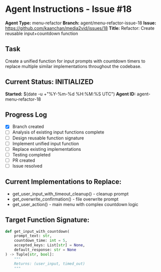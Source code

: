 # Agent Instructions - Issue #18

**Agent Type:** menu-refactor
**Branch:** agent/menu-refactor-issue-18
**Issue:** https://github.com/kaanchan/media2vid/issues/18
**Title:** Refactor: Create reusable input+countdown function

## Task
Create a unified function for input prompts with countdown timers to replace multiple similar implementations throughout the codebase.

## Current Status: INITIALIZED
**Started:** $(date -u +"%Y-%m-%d %H:%M:%S UTC")
**Agent ID:** agent-menu-refactor-18

## Progress Log
- [x] Branch created
- [ ] Analysis of existing input functions complete
- [ ] Design reusable function signature
- [ ] Implement unified input function
- [ ] Replace existing implementations
- [ ] Testing completed
- [ ] PR created
- [ ] Issue resolved

## Current Implementations to Replace:
- get_user_input_with_timeout_cleanup() - cleanup prompt
- get_overwrite_confirmation() - file overwrite prompt  
- get_user_action() - main menu with complex countdown logic

## Target Function Signature:
```python
def get_input_with_countdown(
    prompt_text: str,
    countdown_time: int = 5,
    accepted_keys: List[str] = None,
    default_response: str = None
) -> Tuple[str, bool]:
    """
    Returns: (user_input, timed_out)
    """
```
